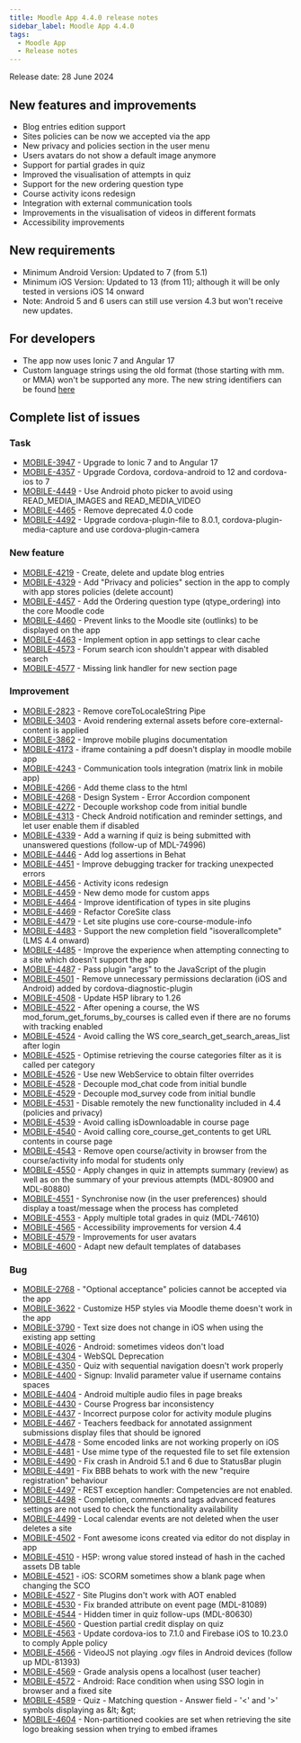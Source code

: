 ```yaml
---
title: Moodle App 4.4.0 release notes
sidebar_label: Moodle App 4.4.0
tags:
  - Moodle App
  - Release notes
---
```


Release date: 28 June 2024

## New features and improvements

- Blog entries edition support
- Sites policies can be now we accepted via the app
- New privacy and policies section in the user menu
- Users avatars do not show a default image anymore
- Support for partial grades in quiz
- Improved the visualisation of attempts in quiz
- Support for the new ordering question type
- Course activity icons redesign
- Integration with external communication tools
- Improvements in the visualisation of videos in different formats
- Accessibility improvements

## New requirements

- Minimum Android Version: Updated to 7 (from 5.1)
- Minimum iOS Version: Updated to 13 (from 11); although it will be only tested in versions iOS 14 onward
- Note: Android 5 and 6 users can still use version 4.3 but won't receive new updates.

## For developers

- The app now uses Ionic 7 and Angular 17
- Custom language strings using the old format (those starting with mm. or MMA) won't be supported any more. The new string identifiers can be found [here](https://latest.apps.moodledemo.net/assets/lang/en.json)

## Complete list of issues

### Task

- [MOBILE-3947](https://moodle.atlassian.net/browse/MOBILE-3947) - Upgrade to Ionic 7 and to Angular 17
- [MOBILE-4357](https://moodle.atlassian.net/browse/MOBILE-4357) - Upgrade Cordova, cordova-android to 12 and cordova-ios to 7
- [MOBILE-4449](https://moodle.atlassian.net/browse/MOBILE-4449) - Use Android photo picker to avoid using READ_MEDIA_IMAGES and READ_MEDIA_VIDEO
- [MOBILE-4465](https://moodle.atlassian.net/browse/MOBILE-4465) - Remove deprecated 4.0 code
- [MOBILE-4492](https://moodle.atlassian.net/browse/MOBILE-4492) - Upgrade cordova-plugin-file to 8.0.1, cordova-plugin-media-capture and use cordova-plugin-camera

### New feature

- [MOBILE-4219](https://moodle.atlassian.net/browse/MOBILE-4219) - Create, delete and update blog entries
- [MOBILE-4329](https://moodle.atlassian.net/browse/MOBILE-4329) - Add "Privacy and policies" section in the app to comply with app stores policies (delete account)
- [MOBILE-4457](https://moodle.atlassian.net/browse/MOBILE-4457) - Add the Ordering question type (qtype_ordering) into the core Moodle code
- [MOBILE-4460](https://moodle.atlassian.net/browse/MOBILE-4460) - Prevent links to the Moodle site (outlinks) to be displayed on the app
- [MOBILE-4463](https://moodle.atlassian.net/browse/MOBILE-4463) - Implement option in app settings to clear cache
- [MOBILE-4573](https://moodle.atlassian.net/browse/MOBILE-4573) - Forum search icon shouldn't appear with disabled search
- [MOBILE-4577](https://moodle.atlassian.net/browse/MOBILE-4577) - Missing link handler for new section page

### Improvement

- [MOBILE-2823](https://moodle.atlassian.net/browse/MOBILE-2823) - Remove coreToLocaleString Pipe
- [MOBILE-3403](https://moodle.atlassian.net/browse/MOBILE-3403) - Avoid rendering external assets before core-external-content is applied
- [MOBILE-3862](https://moodle.atlassian.net/browse/MOBILE-3862) - Improve mobile plugins documentation
- [MOBILE-4173](https://moodle.atlassian.net/browse/MOBILE-4173) - iframe containing a pdf doesn't display in moodle mobile app
- [MOBILE-4243](https://moodle.atlassian.net/browse/MOBILE-4243) - Communication tools integration (matrix link in mobile app)
- [MOBILE-4266](https://moodle.atlassian.net/browse/MOBILE-4266) - Add theme class to the html
- [MOBILE-4268](https://moodle.atlassian.net/browse/MOBILE-4268) - Design System - Error Accordion component
- [MOBILE-4272](https://moodle.atlassian.net/browse/MOBILE-4272) - Decouple workshop code from initial bundle
- [MOBILE-4313](https://moodle.atlassian.net/browse/MOBILE-4313) - Check Android notification and reminder settings, and let user enable them if disabled
- [MOBILE-4339](https://moodle.atlassian.net/browse/MOBILE-4339) - Add a warning if quiz is being submitted with unanswered questions (follow-up of MDL-74996)
- [MOBILE-4446](https://moodle.atlassian.net/browse/MOBILE-4446) - Add log assertions in Behat
- [MOBILE-4451](https://moodle.atlassian.net/browse/MOBILE-4451) - Improve debugging tracker for tracking unexpected errors
- [MOBILE-4456](https://moodle.atlassian.net/browse/MOBILE-4456) - Activity icons redesign
- [MOBILE-4459](https://moodle.atlassian.net/browse/MOBILE-4459) - New demo mode for custom apps
- [MOBILE-4464](https://moodle.atlassian.net/browse/MOBILE-4464) -  Improve identification of types in site plugins
- [MOBILE-4469](https://moodle.atlassian.net/browse/MOBILE-4469) - Refactor CoreSite class
- [MOBILE-4479](https://moodle.atlassian.net/browse/MOBILE-4479) - Let site plugins use core-course-module-info
- [MOBILE-4483](https://moodle.atlassian.net/browse/MOBILE-4483) - Support the new completion field "isoverallcomplete" (LMS 4.4 onward)
- [MOBILE-4485](https://moodle.atlassian.net/browse/MOBILE-4485) - Improve the experience when attempting connecting to a site which doesn't support the app
- [MOBILE-4487](https://moodle.atlassian.net/browse/MOBILE-4487) - Pass plugin "args" to the JavaScript of the plugin
- [MOBILE-4501](https://moodle.atlassian.net/browse/MOBILE-4501) - Remove unnecessary permissions declaration (iOS and Android) added by cordova-diagnostic-plugin
- [MOBILE-4508](https://moodle.atlassian.net/browse/MOBILE-4508) - Update H5P library to 1.26
- [MOBILE-4522](https://moodle.atlassian.net/browse/MOBILE-4522) - After opening a course, the WS mod_forum_get_forums_by_courses is called even if there are no forums with tracking enabled
- [MOBILE-4524](https://moodle.atlassian.net/browse/MOBILE-4524) - Avoid calling the WS core_search_get_search_areas_list after login
- [MOBILE-4525](https://moodle.atlassian.net/browse/MOBILE-4525) - Optimise retrieving the course categories filter as it is called per category
- [MOBILE-4526](https://moodle.atlassian.net/browse/MOBILE-4526) - Use new WebService to obtain filter overrides
- [MOBILE-4528](https://moodle.atlassian.net/browse/MOBILE-4528) - Decouple mod_chat code from initial bundle
- [MOBILE-4529](https://moodle.atlassian.net/browse/MOBILE-4529) - Decouple mod_survey code from initial bundle
- [MOBILE-4531](https://moodle.atlassian.net/browse/MOBILE-4531) - Disable remotely the new functionality included in 4.4 (policies and privacy)
- [MOBILE-4539](https://moodle.atlassian.net/browse/MOBILE-4539) - Avoid calling isDownloadable in course page
- [MOBILE-4540](https://moodle.atlassian.net/browse/MOBILE-4540) - Avoid calling core_course_get_contents to get URL contents in course page
- [MOBILE-4543](https://moodle.atlassian.net/browse/MOBILE-4543) - Remove open course/activity in browser from the course/activity info modal for students only
- [MOBILE-4550](https://moodle.atlassian.net/browse/MOBILE-4550) - Apply changes in quiz in attempts summary (review) as well as on the summary of your previous attempts (MDL-80900 and MDL-80880)
- [MOBILE-4551](https://moodle.atlassian.net/browse/MOBILE-4551) - Synchronise now (in the user preferences) should display a toast/message when the process has completed
- [MOBILE-4553](https://moodle.atlassian.net/browse/MOBILE-4553) - Apply multiple total grades in quiz (MDL-74610)
- [MOBILE-4565](https://moodle.atlassian.net/browse/MOBILE-4565) - Accessibility improvements for version 4.4
- [MOBILE-4579](https://moodle.atlassian.net/browse/MOBILE-4579) - Improvements for user avatars
- [MOBILE-4600](https://moodle.atlassian.net/browse/MOBILE-4600) - Adapt new default templates of databases

### Bug

- [MOBILE-2768](https://moodle.atlassian.net/browse/MOBILE-2768) - "Optional acceptance" policies cannot be accepted via the app
- [MOBILE-3622](https://moodle.atlassian.net/browse/MOBILE-3622) - Customize H5P styles via Moodle theme doesn't work in the app
- [MOBILE-3790](https://moodle.atlassian.net/browse/MOBILE-3790) - Text size does not change in iOS when using the existing app setting
- [MOBILE-4026](https://moodle.atlassian.net/browse/MOBILE-4026) - Android: sometimes videos don't load
- [MOBILE-4304](https://moodle.atlassian.net/browse/MOBILE-4304) - WebSQL Deprecation
- [MOBILE-4350](https://moodle.atlassian.net/browse/MOBILE-4350) - Quiz with sequential navigation doesn't work properly
- [MOBILE-4400](https://moodle.atlassian.net/browse/MOBILE-4400) - Signup: Invalid parameter value if username contains spaces
- [MOBILE-4404](https://moodle.atlassian.net/browse/MOBILE-4404) - Android multiple audio files in page breaks
- [MOBILE-4430](https://moodle.atlassian.net/browse/MOBILE-4430) - Course Progress bar inconsistency
- [MOBILE-4437](https://moodle.atlassian.net/browse/MOBILE-4437) - Incorrect purpose color for activity module plugins
- [MOBILE-4467](https://moodle.atlassian.net/browse/MOBILE-4467) - Teachers feedback for annotated assignment submissions display files that should be ignored
- [MOBILE-4478](https://moodle.atlassian.net/browse/MOBILE-4478) - Some encoded links are not working properly on iOS
- [MOBILE-4481](https://moodle.atlassian.net/browse/MOBILE-4481) - Use mime type of the requested file to set file extension
- [MOBILE-4490](https://moodle.atlassian.net/browse/MOBILE-4490) - Fix crash in Android 5.1 and 6 due to StatusBar plugin
- [MOBILE-4491](https://moodle.atlassian.net/browse/MOBILE-4491) - Fix BBB behats to work with the new "require registration" behaviour
- [MOBILE-4497](https://moodle.atlassian.net/browse/MOBILE-4497) - REST exception handler: Competencies are not enabled.
- [MOBILE-4498](https://moodle.atlassian.net/browse/MOBILE-4498) - Completion, comments and tags advanced features settings are not used to check the functionality availability
- [MOBILE-4499](https://moodle.atlassian.net/browse/MOBILE-4499) - Local calendar events are not deleted when the user deletes a site
- [MOBILE-4502](https://moodle.atlassian.net/browse/MOBILE-4502) - Font awesome icons created via editor do not display in app
- [MOBILE-4510](https://moodle.atlassian.net/browse/MOBILE-4510) - H5P: wrong value stored instead of hash in the cached assets DB table
- [MOBILE-4521](https://moodle.atlassian.net/browse/MOBILE-4521) - iOS: SCORM sometimes show a blank page when changing the SCO
- [MOBILE-4527](https://moodle.atlassian.net/browse/MOBILE-4527) - Site Plugins don't work with AOT enabled
- [MOBILE-4530](https://moodle.atlassian.net/browse/MOBILE-4530) - Fix branded attribute on event page (MDL-81089)
- [MOBILE-4544](https://moodle.atlassian.net/browse/MOBILE-4544) - Hidden timer in quiz follow-ups (MDL-80630)
- [MOBILE-4560](https://moodle.atlassian.net/browse/MOBILE-4560) - Question partial credit display on quiz
- [MOBILE-4563](https://moodle.atlassian.net/browse/MOBILE-4563) - Update cordova-ios to 7.1.0 and Firebase iOS to 10.23.0 to comply Apple policy
- [MOBILE-4566](https://moodle.atlassian.net/browse/MOBILE-4566) - VideoJS not playing .ogv files in Android devices (follow up MDL-81393)
- [MOBILE-4569](https://moodle.atlassian.net/browse/MOBILE-4569) - Grade analysis opens a localhost (user teacher)
- [MOBILE-4572](https://moodle.atlassian.net/browse/MOBILE-4572) - Android: Race condition when using SSO login in browser and a fixed site
- [MOBILE-4589](https://moodle.atlassian.net/browse/MOBILE-4589) - Quiz - Matching question - Answer field - '&lt;' and '&gt;' symbols displaying as &amp;lt; &amp;gt;
- [MOBILE-4604](https://moodle.atlassian.net/browse/MOBILE-4604) - Non-partitioned cookies are set when retrieving the site logo breaking session when trying to embed iframes
